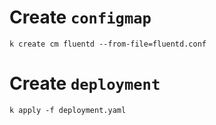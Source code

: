 # Create `configmap`
```
k create cm fluentd --from-file=fluentd.conf
```

# Create `deployment`
```
k apply -f deployment.yaml
```

